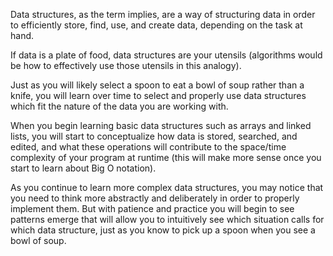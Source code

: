 Data structures, as the term implies, are a way of structuring data in order to efficiently store, find, use, and create data, depending on the task at hand. 

If data is a plate of food, data structures are your utensils (algorithms would be how to effectively use those utensils in this analogy).

Just as you will likely select a spoon to eat a bowl of soup rather than a knife, you will learn over time to select and properly use data structures which fit the nature of the data you are working with.

When you begin learning basic data structures such as arrays and linked lists, you will start to conceptualize how data is stored, searched, and edited, and what these operations will contribute to the space/time complexity of your program at runtime (this will make more sense once you start to learn about Big O notation). 

As you continue to learn more complex data structures, you may notice that you need to think more abstractly and deliberately in order to properly implement them. But with patience and practice you will begin to see patterns emerge that will allow you to intuitively see which situation calls for which data structure, just as you know to pick up a spoon when you see a bowl of soup.


